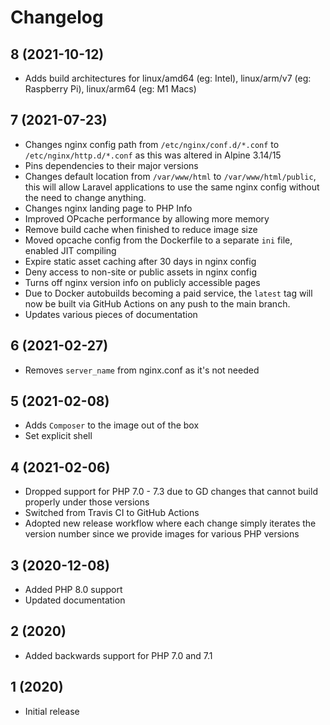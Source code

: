 # Changelog

## 8 (2021-10-12)

* Adds build architectures for linux/amd64 (eg: Intel), linux/arm/v7 (eg: Raspberry Pi), linux/arm64 (eg: M1 Macs)

## 7 (2021-07-23)

* Changes nginx config path from `/etc/nginx/conf.d/*.conf` to `/etc/nginx/http.d/*.conf` as this was altered in Alpine 3.14/15
* Pins dependencies to their major versions
* Changes default location from `/var/www/html` to `/var/www/html/public`, this will allow Laravel applications to use the same nginx config without the need to change anything.
* Changes nginx landing page to PHP Info
* Improved OPcache performance by allowing more memory
* Remove build cache when finished to reduce image size
* Moved opcache config from the Dockerfile to a separate `ini` file, enabled JIT compiling
* Expire static asset caching after 30 days in nginx config
* Deny access to non-site or public assets in nginx config
* Turns off nginx version info on publicly accessible pages
* Due to Docker autobuilds becoming a paid service, the `latest` tag will now be built via GitHub Actions on any push to the main branch.
* Updates various pieces of documentation

## 6 (2021-02-27)

* Removes `server_name` from nginx.conf as it's not needed

## 5 (2021-02-08)

* Adds `Composer` to the image out of the box
* Set explicit shell

## 4 (2021-02-06)

* Dropped support for PHP 7.0 - 7.3 due to GD changes that cannot build properly under those versions
* Switched from Travis CI to GitHub Actions
* Adopted new release workflow where each change simply iterates the version number since we provide images for various PHP versions

## 3 (2020-12-08)

* Added PHP 8.0 support
* Updated documentation

## 2 (2020)

* Added backwards support for PHP 7.0 and 7.1

## 1 (2020)

* Initial release
